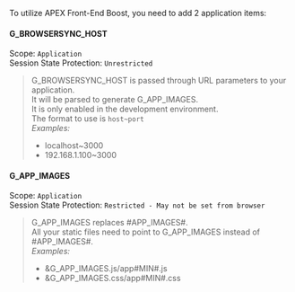 To utilize APEX Front-End Boost, you need to add 2 application items:

#### G_BROWSERSYNC_HOST
Scope: `Application`  
Session State Protection: `Unrestricted`
> G_BROWSERSYNC_HOST is passed through URL parameters to your application.  
> It will be parsed to generate G_APP_IMAGES.  
> It is only enabled in the development environment.  
> The format to use is `host~port`  
> *Examples:*  
> - localhost~3000  
> - 192.168.1.100~3000

#### G_APP_IMAGES
Scope: `Application`  
Session State Protection: `Restricted - May not be set from browser`
> G_APP_IMAGES replaces #APP_IMAGES#.  
> All your static files need to point to G_APP_IMAGES instead of #APP_IMAGES#.  
> *Examples:*  
> - &G_APP_IMAGES.js/app#MIN#.js  
> - &G_APP_IMAGES.css/app#MIN#.css
